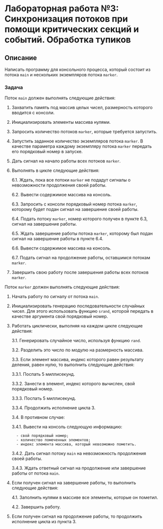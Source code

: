 # Лабораторная работа №3: Синхронизация потоков при помощи критических секций и событий. Обработка тупиков

## Описание

Написать программу для консольного процесса, который состоит из потока `main` и нескольких экземпляров потока `marker`.

### Задача

Поток `main` должен выполнять следующие действия:

1. Захватить память под массив целых чисел, размерность которого вводится с консоли.
2. Инициализировать элементы массива нулями.
3. Запросить количество потоков `marker`, которые требуется запустить.
4. Запустить заданное количество экземпляров потока `marker`. В качестве параметра каждому экземпляру потока `marker` передать его порядковый номер в запуске.
5. Дать сигнал на начало работы всех потоков `marker`.
6. Выполнять в цикле следующие действия:

   6.1. Ждать, пока все потоки `marker` не подадут сигналы о невозможности продолжения своей работы.

   6.2. Вывести содержимое массива на консоль.

   6.3. Запросить с консоли порядковый номер потока `marker`, которому будет подан сигнал на завершение своей работы.

   6.4. Подать потоку `marker`, номер которого получен в пункте 6.3, сигнал на завершение работы.

   6.5. Ждать завершение работы потока `marker`, которому был подан сигнал на завершение работы в пункте 6.4.

   6.6. Вывести содержимое массива на консоль.

   6.7. Подать сигнал на продолжение работы, оставшимся потокам `marker`.

7. Завершить свою работу после завершения работы всех потоков `marker`.

Поток `marker` должен выполнять следующие действия:

1. Начать работу по сигналу от потока `main`.
2. Инициализировать генерацию последовательности случайных чисел. Для этого использовать функцию `srand`, которой передать в качестве аргумента свой порядковый номер.
3. Работать циклически, выполняя на каждом цикле следующие действия:

   3.1. Генерировать случайное число, используя функцию `rand`.

   3.2. Разделить это число по модулю на размерность массива.

   3.3. Если элемент массива, индекс которого равен результату деления, равен нулю, то выполнить следующие действия:

   3.3.1. Поспать 5 миллисекунд.

   3.3.2. Занести в элемент, индекс которого вычислен, свой порядковый номер.

   3.3.3. Поспать 5 миллисекунд.

   3.3.4. Продолжить исполнение цикла 3.

   3.4. В противном случае:

   3.4.1. Вывести на консоль следующую информацию:

         - свой порядковый номер;
         - количество помеченных элементов;
         - индекс элемента массива, который невозможно пометить.

   3.4.2. Дать сигнал потоку `main` на невозможность продолжения своей работы.

   3.4.3. Ждать ответный сигнал на продолжение или завершение работы от потока `main`.

4. Если получен сигнал на завершение работы, то выполнить следующие действия:

   4.1. Заполнить нулями в массиве все элементы, которые он пометил.

   4.2. Завершить работу.

5. Если получен сигнал на продолжение работы, то продолжить исполнение цикла из пункта 3.
